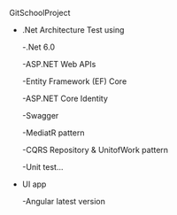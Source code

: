 GitSchoolProject

- .Net Architecture Test using

    -.Net 6.0
	
    -ASP.NET Web APIs
	
    -Entity Framework (EF) Core
	
    -ASP.NET Core Identity
	
    -Swagger
	
    -MediatR pattern
	
    -CQRS Repository & UnitofWork pattern
	
    -Unit test...

 - UI app 
 
    -Angular latest version
